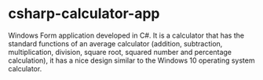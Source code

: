 # csharp-calculator-app

Windows Form application developed in C#. It is a calculator that has the standard functions of an average calculator (addition, subtraction, multiplication, division, square root, squared number and percentage calculation), it has a nice design similar to the Windows 10 operating system calculator.
